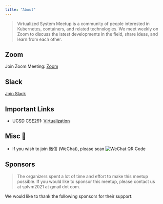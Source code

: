 ```yaml
---
title: "About"
---
```


> Virtualized System Meetup is a community of people interested in Kubernetes, containers, and related technologies. We meet weekly on Zoom to discuss the latest developments in the field, share ideas, and learn from each other.

## Zoom

Join Zoom Meeting: [Zoom](https://us06web.zoom.us/j/87491153577?pwd=wwALFzPt4YLqs3V7TyUaHON6apmKoI.1)

## Slack

[Join Slack](https://join.slack.com/t/splvm/shared_invite/zt-11c7tkyoy-gNOtZWwSZsE2UFOtXBw2Wg)

## Important Links

- UCSD CSE291: [Virtualization](https://cseweb.ucsd.edu/~yiying/cse291-winter22/reading/)

## Misc 📝

- If you wish to join 微信 (WeChat), please scan ![WeChat QR Code](/virtsys-meetup/images/WeChat-01-24.jpg)

## Sponsors

> The organizers spent a lot of time and effort to make this meetup possible. If you would like to sponsor this meetup, please contact us at splvm2021 at gmail dot com.

We would like to thank the following sponsors for their support: